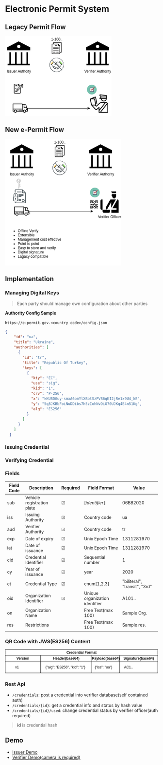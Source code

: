 # Electronic Permit System

## Legacy Permit Flow

![w:1200](img/e-permit-old-flow.png)

## New e-Permit Flow

![w:1200](img/e-permit-new-flow.png)

## Implementation

### Managing Digital Keys

> Each party should manage own configuration about other parties

**Authority Config Sample**

```https://e-permit.gov.<country code>/config.json```

```json
{
    "id": "ua",
    "title": "Ukraine",
    "authorities": [
      {
        "id": "tr",
        "title": "Republic Of Turkey",
        "keys": [
          {
            "kty": "EC",
            "use": "sig",
            "kid": "1",
            "crv": "P-256",
            "x": "kKUBDGuy-smxA6omYlXBotSzPVB6qKI2jRe1x9U4_kE",
            "y": "5q8JKBbFoiNuDDibs7h5zIohNvDiG70UJKq4E4n51Kg",
            "alg": "ES256"
          }
        ]
      }
    ]
  }
```

### Issuing Credential

### Verifying Credential



### Fields
| Field Code | Description | Required | Field Format | Value | 
| ----------- | ----------- | -------- | ------- | ------- | 
| sub | Vehicle registration plate | &#9745; |  [*identifier*] | 06BB2020 |
| iss | Issuing Authority |  &#9745; | Country code | ua |
| aud | Verifier Authority | &#9745; | Country code | tr |
| exp |  Date of expiry | &#9745; | Unix Epoch Time | 1311281970 |
| iat | Date of issuance | &#9745; | Unix Epoch Time | 1311281970 |
| cid | Credential Identifier | &#9745; | Sequential number | 1 |
| cy | Year of issuance | &#9745; | year | 2020 |
| ct | Credential Type | &#9745; | enum[1,2,3] | "biliteral", "transit", "3rd" |
| oid | Organization Identifier | &#9745; | Unique organization identifier | A101.. | 
| on | Organization Name | | Free Text(max 100) | Sample Org. |
| res | Restrictions | | Free Text(max 100) | Sample res. |


### QR Code with JWS(ES256) Content

![w:1200](img/e-permit-cred-format.png)



### Rest Api

- ```/credentials```: post a credential into verifier database(self contained auth) 
- ```/credentials/{id}```: get a credential info and status by hash value 
- ```/credentials/{id}/used```: change credential status by verifier officer(auth required)

> **id** is credential hash

## Demo

- [Issuer Demo]( https://e-permit.github.io/demo/)
- [Verifier Demo(camera is required)]( https://e-permit.github.io/verify/)


